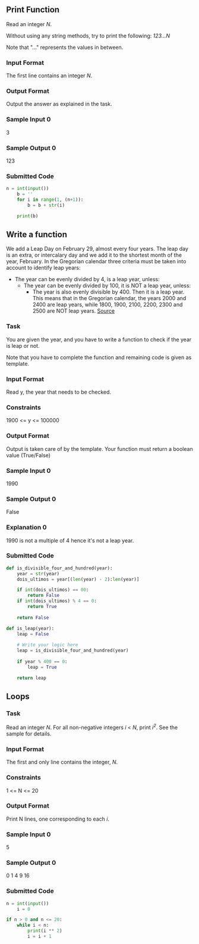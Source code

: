## Print Function

Read an integer *N*.

Without using any string methods, try to print the following: 
*123...N*

Note that "..." represents the values in between.

### Input Format
The first line contains an integer *N*.

### Output Format
Output the answer as explained in the task.

### Sample Input 0
3

### Sample Output 0
123

### Submitted Code
```python
n = int(input())
    b = ''
    for i in range(1, (n+1)):
        b = b + str(i)

    print(b)
```


## Write a function
We add a Leap Day on February 29, almost every four years. The leap day is an extra, or intercalary day and we add it to the shortest month of the year, February.
In the Gregorian calendar three criteria must be taken into account to identify leap years:
- The year can be evenly divided by 4, is a leap year, unless: 
  - The year can be evenly divided by 100, it is NOT a leap year, unless:
    - The year is also evenly divisible by 400. Then it is a leap year.
This means that in the Gregorian calendar, the years 2000 and 2400 are leap years, while 1800, 1900, 2100, 2200, 2300 and 2500 are NOT leap years.
[Source](http://www.timeanddate.com/date/leapyear.html)

### Task
You are given the year, and you have to write a function to check if the year is leap or not.

Note that you have to complete the function and remaining code is given as template.

### Input Format
Read y, the year that needs to be checked. 

### Constraints
1900 <= y <= 100000

### Output Format
Output is taken care of by the template. Your function must return a boolean value (True/False)

### Sample Input 0
1990

### Sample Output 0
False

### Explanation 0
1990 is not a multiple of 4 hence it's not a leap year.

### Submitted Code
```python
def is_divisible_four_and_hundred(year):
    year = str(year)
    dois_ultimos = year[(len(year) - 2):len(year)]

    if int(dois_ultimos) == 00:
        return False
    if int(dois_ultimos) % 4 == 0:
        return True
    
    return False

def is_leap(year):
    leap = False
    
    # Write your logic here
    leap = is_divisible_four_and_hundred(year)
    
    if year % 400 == 0:
        leap = True

    return leap
```

## Loops
### Task

Read an integer *N*. For all non-negative integers *i* < *N*, print *i<sup>2</sup>*. See the sample for details.

### Input Format
The first and only line contains the integer, *N*.

### Constraints
1 <= N <= 20

### Output Format
Print N lines, one corresponding to each *i*.

### Sample Input 0
5

### Sample Output 0
0
1
4
9
16

### Submitted Code
```python
n = int(input())
    i = 0

if n > 0 and n <= 20:
    while i < n:
        print(i ** 2)
        i = i + 1
```